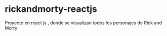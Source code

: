 # rickandmorty-reactjs
Proyecto en react js , donde se visualizan todos los personajes de Rick and Morty
